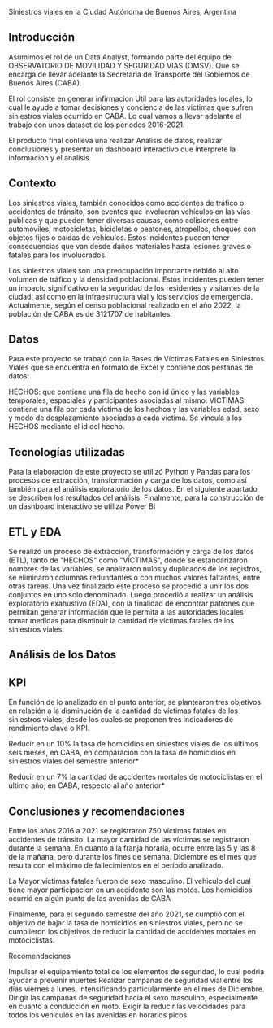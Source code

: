 Siniestros viales en la Ciudad Autónoma de Buenos Aires, Argentina

## Introducción

Asumimos el rol de un Data Analyst, formando parte del equipo de OBSERVATORIO DE MOVILIDAD Y SEGURIDAD VIAS (OMSV). Que se encarga de llevar adelante la Secretaria de Transporte del Gobiernos de Buenos Aires (CABA).

El rol consiste en generar infirmacion Util para las autoridades locales, lo cual le ayude a tomar decisiones y conciencia de las victimas que sufren siniestros viales ocurrido en CABA. Lo cual vamos a llevar adelante el trabajo con unos dataset de los periodos 2016-2021.

El producto final conlleva una realizar Analisis de datos, realizar conclusiones y presentar un dashboard interactivo que interprete la informacion y el analisis.


## Contexto

Los siniestros viales, también conocidos como accidentes de tráfico o accidentes de tránsito, son eventos que involucran vehículos en las vías públicas y que pueden tener diversas causas, como colisiones entre automóviles, motocicletas, bicicletas o peatones, atropellos, choques con objetos fijos o caídas de vehículos. Estos incidentes pueden tener consecuencias que van desde daños materiales hasta lesiones graves o fatales para los involucrados.

Los siniestros viales son una preocupación importante debido al alto volumen de tráfico y la densidad poblacional. Estos incidentes pueden tener un impacto significativo en la seguridad de los residentes y visitantes de la ciudad, así como en la infraestructura vial y los servicios de emergencia.
Actualmente, según el censo poblacional realizado en el año 2022, la población de CABA es de 3121707 de habitantes. 

## Datos

Para este proyecto se trabajó con la Bases de Víctimas Fatales en Siniestros Viales que se encuentra en formato de Excel y contiene dos pestañas de datos:

HECHOS: que contiene una fila de hecho con id único y las variables temporales, espaciales y participantes asociadas al mismo.
VICTIMAS: contiene una fila por cada víctima de los hechos y las variables edad, sexo y modo de desplazamiento asociadas a cada víctima. Se vincula a los HECHOS mediante el id del hecho.

## Tecnologías utilizadas

Para la elaboración de este proyecto se utilizó Python y Pandas para los procesos de extracción, transformación y carga de los datos, como así también para el análisis exploratorio de los datos. En el siguiente apartado se describen los resultados del análisis. Finalmente, para la construcción de un dashboard interactivo se utiliza Power BI

## ETL y EDA

Se realizó un proceso de extracción, transformación y carga de los datos (ETL), tanto de "HECHOS" como "VÍCTIMAS", donde se estandarizaron nombres de las variables, se analizaron nulos y duplicados de los registros, se eliminaron columnas redundantes o con muchos valores faltantes, entre otras tareas. Una vez finalizado este proceso se procedió a unir los dos conjuntos en uno solo denominado.
Luego procedió a realizar un análisis exploratorio exahustivo (EDA), con la finalidad de encontrar patrones que permitan generar información que le permita a las autoridades locales tomar medidas para disminuir la cantidad de víctimas fatales de los siniestros viales.

## Análisis de los Datos


## KPI

En función de lo analizado en el punto anterior, se plantearon tres objetivos en relación a la disminución de la cantidad de víctimas fatales de los siniestros viales, desde los cuales se proponen tres indicadores de rendimiento clave o KPI.

Reducir en un 10% la tasa de homicidios en siniestros viales de los últimos seis meses, en CABA, en comparación con la tasa de homicidios en siniestros viales del semestre anterior*

Reducir en un 7% la cantidad de accidentes mortales de motociclistas en el último año, en CABA, respecto al año anterior*

## Conclusiones y recomendaciones

Entre los años 2016 a 2021 se registraron 750 víctimas fatales en accidentes de tránsito. La mayor cantidad de las víctimas se registraron durante la semana. En cuanto a la franja horaria, ocurre entre las 5 y las 8 de la mañana, pero durante los fines de semana. Diciembre es el mes que resulta con el máximo de fallecimientos en el período analizado.

La Mayor víctimas fatales fueron de sexo masculino. El vehiculo del cual tiene mayor participacion en un accidente son las motos. Los homicidios ocurrió en algún punto de las avenidas de CABA

Finalmente, para el segundo semestre del año 2021, se cumplió con el objetivo de bajar la tasa de homicidios en siniestros viales, pero no se cumplieron los objetivos de reducir la cantidad de accidentes mortales en motociclistas.

Recomendaciones

Impulsar el equipamiento total de los elementos de seguridad, lo cual podria ayudar a prevenir muertes
Realizar campañas de seguridad vial entre los días viernes a lunes, intensificando particularmente en el mes de Diciembre.
Dirigir las campañas de seguridad hacia el sexo masculino, especialmente en cuanto a conducción en moto.
Exigir la reducir las velocidades para todos los vehiculos en las avenidas en horarios picos.
